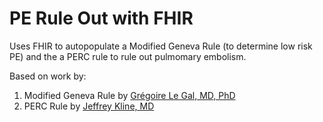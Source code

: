# PE Rule Out with FHIR

Uses FHIR to autopopulate a Modified Geneva Rule (to determine low risk PE) and the a PERC rule to rule out pulmomary embolism.

Based on work by:

  1. Modified Geneva Rule by <a href="https://www.ncbi.nlm.nih.gov/pubmed/?term=Le+Gal+G%5BAuthor%5D" target="_blank">Grégoire Le Gal, MD, PhD</a>
  2. PERC Rule by <a href="https://www.ncbi.nlm.nih.gov/pubmed/?term=Kline+JA%5BAuthor%5D" target="_blank">Jeffrey Kline, MD</a>
